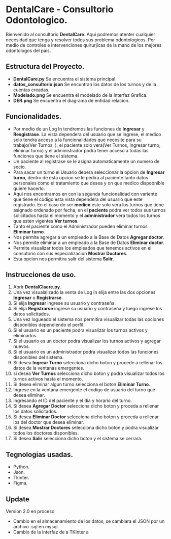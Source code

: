 # DentalCare - Consultorio Odontologico.

Bienvenido al consultorio **DentalCare**. Aqui podremos atenter cualquier necesidad que tenga y resolver todos sus problema odontologicos. Por medio de controles e intervenciones quirurjicas de la mano de los mejores odontologos del pais.

## Estructura del Proyecto.

- **DentalCare.py** Se encuentra el sistema principal.
- **datos_consultorio.json** Se encuntran los datos de los turnos y de la cuentas creadas.
- **Modelado.png** Se encuentra el modelado de la Interfaz Grafica.
- **DER.png** Se encuentra el diagrama de entidad relacion.

## Funcionalidades.

- Por medio de un Log In tendremos las funciones de **Ingresar** y **Resgistrase**. La vista dependera del usuario que se ingrese, el medico solo tendra acceso a la funcionalidades que necesite para su trabajo(Ver Turnos, ), el paciente solo vera(Ver Turnos, Ingresar turno, eliminar turno) y el administrador podra tener acceso a todas las funciones que tiene el sistema.
- Un paciente al registrase se le asigna automaticamente un numero de socio.
- Para sacar un turno el Usuario debera seleccionar la opcion de **Ingresar turno**, dentro de esta opcion se le pedira al paciente tanto datos personales como el tratamiento que desea y on que medico dispoonible quiere hacerlo.
- Aqui nos encontramos en con la segunda funcionalidad con variente que tiene el codigo esta vista dependera del usuario  que este registrado. En el caso de ser **medico** este solo vera los turnos que tiene asignado ordenado por fecha, en el **paciente** podra ver todos sus turnos solicitados hasta el momento y el **administrador** vera todos los turnos que esten vigentes **Ver turnos**.
- Tanto el paciente como el Administrador pueden eliminar turnos **Eliminar turno**.
- Nos permite agregar a un empleado a la Base de Datos **Agregar doctor**.
- Nos permite eliminar a un empleado a la Base de Datos **Eliminar doctor**.
- Permite visualizar todos los empleados que tenemos activos en el consutorio con sus especializacion **Mostrar Doctores**.
- Esta opcion nos permitira salir del sistema **Salir**.

## Instrucciones de uso.

1. Abrir **DentalClaere.py**.
2. Una vez visualalizado la venta de Log In elija entre las dos opciones **Ingresar** o **Registrarse**.
3. Si elija **Ingresar** ingrese su usuario y contraseña.
4. Si elija **Registrarse** ingrese su usuario y contraseña y luego ingrese los datos solicitados.
5. Una vez logueado el sistema nos permitira visualizar todas las opciones disponibles dependiendo el perfil.
6. Si el usuario es un paciente podra visualizar los turnos activos y eliminarlos.
7. Si el usuario es un doctor podra visualizar los turnos activos y agregar nuevos.
8. Si el usuario es un administrador podra visualizar todos las funciones disponibles del sistema.
9. Si desea **Ingrear Turno** selecciona dicho boton y procede a rellenar los datos de la ventanas emergentes.
10. si desea **Ver Turnos** selecciona dicho boton y podra visualizar todos los turnos activos hasta el momento.
11. Si desea eliminar algun turno selecciona el boton **Eliminar Turno**.
12. Ingrese en la ventana emergente el codigo de usuario del turno que desea eliminar.
13. Ingresando el ID del paciente y el dia y horario del turno.
14. Si desea **Agregar Doctor** selecciona dicho boton y proceda a rellenar los datos solicitados.
15. Si desea **Eliminar Doctor** selecciona dicho boton y proceda a rellenar los del doctor que desea eliminar.
16. Si desea **Mostrar Doctores** selecciona dicho boton y podra visualizar todos los doctores disponibles.
17. Si desea **Salir** selecciona dicho boton y el sistema se cerrara.

## Tegnologias usadas.
- Python.
- Json.
- Tkinter.
- Figma.

## Update
Version 2.0 en proceso
- Cambio en el almacenamiento de los datos, se cambiara el JSON por un archivo .sql en mysql.
- Cambio de la interfaz de a TKInter a 